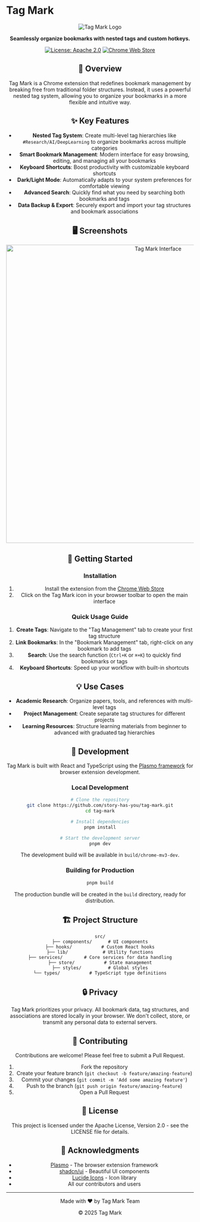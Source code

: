 # Tag Mark

<div align="center">

![Tag Mark Logo](https://story-has-you.github.io/tag-mark/images/icon.png?text=TagMark)

**Seamlessly organize bookmarks with nested tags and custom hotkeys.**

[![License: Apache 2.0](https://img.shields.io/badge/License-Apache%202.0-blue.svg)](https://www.apache.org/licenses/LICENSE-2.0)
[![Chrome Web Store](https://img.shields.io/badge/Chrome-Extension-green)](https://chrome.google.com/webstore)

## 🌟 Overview

Tag Mark is a Chrome extension that redefines bookmark management by breaking free from traditional folder structures. Instead, it uses a powerful nested tag system, allowing you to organize your bookmarks in a more flexible and intuitive way.

## ✨ Key Features

- **Nested Tag System**: Create multi-level tag hierarchies like `#Research/AI/DeepLearning` to organize bookmarks across multiple categories
- **Smart Bookmark Management**: Modern interface for easy browsing, editing, and managing all your bookmarks
- **Keyboard Shortcuts**: Boost productivity with customizable keyboard shortcuts
- **Dark/Light Mode**: Automatically adapts to your system preferences for comfortable viewing
- **Advanced Search**: Quickly find what you need by searching both bookmarks and tags
- **Data Backup & Export**: Securely export and import your tag structures and bookmark associations

## 🖥️ Screenshots

<div align="center">
  <img src="https://story-has-you.github.io/tag-mark/images/screenshot.png?text=Tag+Mark+Screenshot" alt="Tag Mark Interface" width="800px" />
</div>

## 🚀 Getting Started

### Installation

1. Install the extension from the [Chrome Web Store](https://chrome.google.com/webstore)
2. Click on the Tag Mark icon in your browser toolbar to open the main interface

### Quick Usage Guide

1. **Create Tags**: Navigate to the "Tag Management" tab to create your first tag structure
2. **Link Bookmarks**: In the "Bookmark Management" tab, right-click on any bookmark to add tags
3. **Search**: Use the search function (`Ctrl+K` or `⌘+K`) to quickly find bookmarks or tags
4. **Keyboard Shortcuts**: Speed up your workflow with built-in shortcuts

## 💡 Use Cases

- **Academic Research**: Organize papers, tools, and references with multi-level tags
- **Project Management**: Create separate tag structures for different projects
- **Learning Resources**: Structure learning materials from beginner to advanced with graduated tag hierarchies

## 🔧 Development

Tag Mark is built with React and TypeScript using the [Plasmo framework](https://docs.plasmo.com/) for browser extension development.

### Local Development

```bash
# Clone the repository
git clone https://github.com/story-has-you/tag-mark.git
cd tag-mark

# Install dependencies
pnpm install

# Start the development server
pnpm dev
```

The development build will be available in `build/chrome-mv3-dev`.

### Building for Production

```bash
pnpm build
```

The production bundle will be created in the `build` directory, ready for distribution.

## 🏗️ Project Structure

```
src/
├── components/      # UI components
├── hooks/           # Custom React hooks
├── lib/             # Utility functions
├── services/        # Core services for data handling
├── store/           # State management
├── styles/          # Global styles
└── types/           # TypeScript type definitions
```

## 🔒 Privacy

Tag Mark prioritizes your privacy. All bookmark data, tag structures, and associations are stored locally in your browser. We don't collect, store, or transmit any personal data to external servers.

## 🤝 Contributing

Contributions are welcome! Please feel free to submit a Pull Request.

1. Fork the repository
2. Create your feature branch (`git checkout -b feature/amazing-feature`)
3. Commit your changes (`git commit -m 'Add some amazing feature'`)
4. Push to the branch (`git push origin feature/amazing-feature`)
5. Open a Pull Request

## 📄 License

This project is licensed under the Apache License, Version 2.0 - see the LICENSE file for details.

## 🙏 Acknowledgments

- [Plasmo](https://www.plasmo.com/) - The browser extension framework
- [shadcn/ui](https://ui.shadcn.com/) - Beautiful UI components
- [Lucide Icons](https://lucide.dev/) - Icon library
- All our contributors and users

---

<div align="center">
  <p>Made with ❤️ by Tag Mark Team</p>
  <p>© 2025 Tag Mark</p>
</div>
